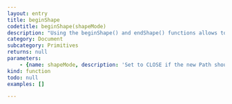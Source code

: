 ```yaml
---
layout: entry
title: beginShape
codetitle: beginShape(shapeMode)
description: "Using the beginShape() and endShape() functions allows to create more complex forms.\nbeginShape() begins recording vertices for a shape and endShape() stops recording.\nAfter calling the beginShape() function, a series of vertex() commands must follow.\nTo stop drawing the shape, call endShape(). The shapeMode parameter allows to close the shape\n(to connect the beginning and the end)."
category: Document
subcategory: Primitives
returns: null
parameters:
    - {name: shapeMode, description: 'Set to CLOSE if the new Path should be auto-closed.', optional: false, type: [String]}
kind: function
todo: null
examples: []

---
```


